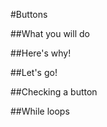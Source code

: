 

#Buttons



##What you will do



##Here's why!



##Let's go!



##Checking a button



##While loops

